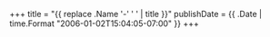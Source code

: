 +++
title = "{{ replace .Name '-' ' ' | title }}"
publishDate = {{ .Date | time.Format "2006-01-02T15:04:05-07:00" }}
+++
